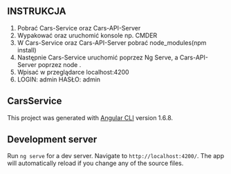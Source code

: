 ## INSTRUKCJA

1. Pobrać Cars-Service oraz Cars-API-Server
2. Wypakować oraz uruchomić konsole np. CMDER
3. W Cars-Service oraz Cars-API-Server pobrać node_modules(npm install)
4. Następnie Cars-Service uruchomić poprzez Ng Serve, a Cars-API-Server poprzez node .
5. Wpisać w przeglądarce localhost:4200
6. LOGIN: admin HASŁO: admin

## CarsService

This project was generated with [Angular CLI](https://github.com/angular/angular-cli) version 1.6.8.

## Development server

Run `ng serve` for a dev server. Navigate to `http://localhost:4200/`. The app will automatically reload if you change any of the source files.
